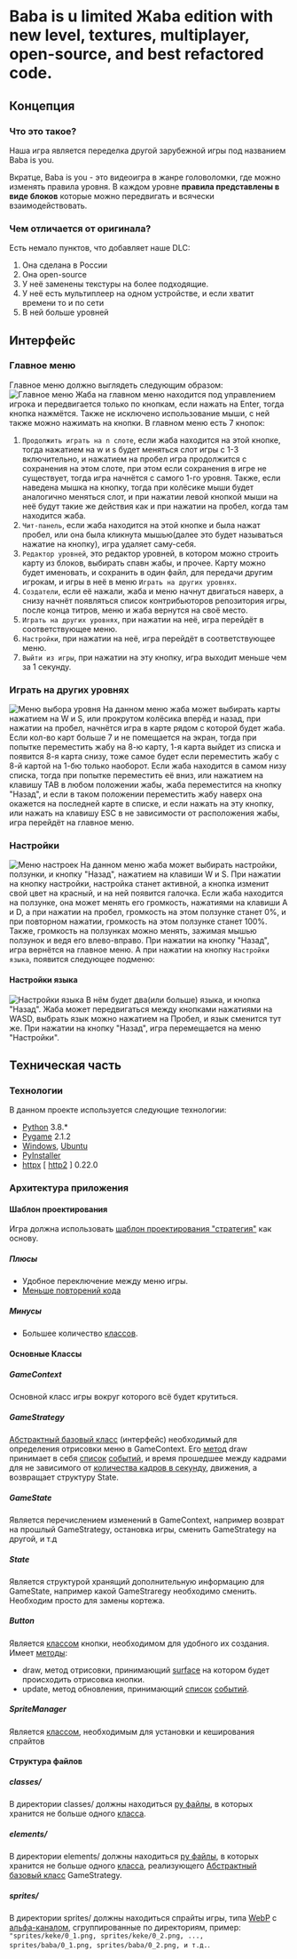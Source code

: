 # Baba is u limited Жaba edition with new level, textures, multiplayer, open-source, and best refactored code.
## Концепция

### Что это такое?
Наша игра является переделка другой зарубежной игры под названием Baba is you.

Вкратце, Baba is you - это видеоигра в жанре головоломки, где можно изменять правила уровня. 
В каждом уровне **правила представлены в виде блоков** которые можно передвигать и всячески взаимодействовать.

### Чем отличается от оригинала?
Есть немало пунктов, что добавляет наше DLC:
1. Она сделана в России
2. Она open-source
3. У неё заменены текстуры на более подходящие.
4. У неё есть мультиплеер на одном устройстве, и если хватит времени то и по сети
5. В ней больше уровней

## Интерфейс
### Главное меню
Главное меню должно выглядеть следующим образом:
![Главное меню](https://i.imgur.com/OGfpf6l.jpeg)
Жаба на главном меню находится под управлением игрока и передвигается только по кнопкам, если нажать на Enter, тогда кнопка нажмётся. 
Также не исключено использование мыши, с ней также можно нажимать на кнопки. 
В главном меню есть 7 кнопок:

 1. `Продолжить играть на n слоте`, если жаба находится на этой кнопке, тогда нажатием на w и s будет меняться слот игры с 1-3 включительно, и нажатием на пробел игра продолжится с сохранения на этом слоте, при этом если сохранения в игре не существует, тогда игра начнётся с самого 1-го уровня. Также, если наведена мышка на кнопку, тогда при колёсике мыши будет аналогично меняться слот, и при нажатии левой кнопкой мыши на неё будут такие же действия как и при нажатии на пробел, когда там находится жаба.
 2. `Чит-панель`, если жаба находится на этой кнопке и была нажат пробел, или она была кликнута мышью(далее это будет называться нажатие на кнопку), игра удаляет саму-себя. 
 3. `Редактор уровней`, это редактор уровней, в котором можно строить карту из блоков, выбирать спавн жабы, и прочее. Карту можно будет именовать, и сохранить в один файл, для передачи другим игрокам, и игры в неё в меню `Играть на других уровнях`.
 4. `Создатели`, если её нажали, жаба и меню начнут двигаться наверх, а снизу начнёт появляться список контрибьюторов репозитория игры, после конца титров, меню и жаба вернутся на своё место.
 5. `Играть на других уровнях`, при нажатии на неё, игра перейдёт в соответствующее меню.
 6. `Настройки`, при нажатии на неё, игра перейдёт в соответствующее меню.
 7. `Выйти из игры`, при нажатии на эту кнопку, игра выходит меньше чем за 1 секунду.
### Играть на других уровнях
![Меню выбора уровня](https://i.imgur.com/XC0extb.jpeg)
	 На данном меню жаба может выбирать карты нажатием на W и S, или прокрутом колёсика вперёд и назад, при нажатии на пробел, начнётся игра в карте рядом с которой будет жаба. Если кол-во карт больше 7 и не помещается на экран, тогда при попытке переместить жабу на 8-ю карту, 1-я карта выйдет из списка и появится 8-я карта снизу, тоже самое будет если переместить жабу с 8-й картой на 1-бю только наоборот. Если жаба находится в самом низу списка, тогда при попытке переместить её вниз, или нажатием на клавишу TAB в любом положении жабы, жаба переместится на кнопку "Назад", и если в таком положении переместить жабу наверх она окажется на последней карте в списке, и если нажать на эту кнопку, или нажать на клавишу ESC в не зависимости от расположения жабы, игра перейдёт на главное меню.
### Настройки
![Меню настроек](https://i.imgur.com/6c3793D.jpeg)
	На данном меню жаба может выбирать настройки, ползунки, и кнопку "Назад", нажатием на клавиши W и S. При нажатии на кнопку настройки, настройка станет активной, а кнопка изменит свой цвет на красный, и на ней появится галочка.
	Если жаба находится на ползунке, она может менять его громкость, нажатиями на клавиши A и D, а при нажатии на пробел, громкость на этом ползунке станет 0%, и при повторном нажатии, громкость на этом ползунке станет 100%.
	Также, громкость на ползунках можно менять, зажимая мышью ползунок и ведя его влево-вправо.
	При нажатии на кнопку "Назад", игра вернётся на главное меню.
	А при нажатии на кнопку `Настройки языка`, появится следующее подменю:
#### Настройки языка
![Настройки языка](https://i.imgur.com/cLMDIPk.jpeg)
	В нём будет два(или больше) языка, и кнопка "Назад". Жаба может передвигаться между кнопками нажатиями на WASD, выбрать язык можно нажатием на Пробел, и язык сменится тут же.
	При нажатии на кнопку "Назад", игра перемещается на меню "Настройки".
## Техническая часть
### Технологии
В данном проекте используется следующие технологии:
 - [Python](https://ru.wikipedia.org/wiki/Python) 3.8.*
 - [Pygame](https://www.pygame.org/wiki/about) 2.1.2
 - [Windows](https://ru.wikipedia.org/wiki/Windows), [Ubuntu](https://ru.wikipedia.org/wiki/Ubuntu)
 - [PyInstaller](https://pyinstaller.readthedocs.io/en/stable/#pyinstaller-manual)
 - [httpx](https://pypi.org/project/httpx/) \[ [http2](https://ru.wikipedia.org/wiki/HTTP/2) \] 0.22.0
### Архитектура приложения
#### Шаблон проектирования
Игра должна использовать [шаблон проектирования "стратегия"](https://en.wikipedia.org/wiki/Strategy_pattern) как основу.
##### Плюсы
- Удобное переключение между меню игры.
- [Меньше повторений кода](https://ru.wikipedia.org/w/index.php?title=Don%E2%80%99t_repeat_yourself&stable=1)
##### Минусы
- Большее количество [классов](https://bit.ly/3uMPiTw). 
#### Основные Классы
##### GameContext
Основной класс игры вокруг которого всё будет крутиться.
##### GameStrategy
[Абстрактный базовый класс](https://bit.ly/3sBzdNI) (интерфейс) необходимый для определения отрисовки меню в GameContext. Его [метод](https://bit.ly/3rJrxtR) draw принимает в себя [список](https://bit.ly/3gDYHo7) [событий](https://www.pygame.org/docs/ref/event.html#pygame.event.EventType), и время прошедшее между кадрами для не зависимого от [количества кадров в секунду](https://bit.ly/33fupoF), движения, а возвращает структуру State.
##### GameState
Является перечислением изменений в GameContext, например возврат на прошлый GameStrategy, остановка игры, сменить GameStrategy на другой, и т.д
##### State
Является структурой хранящий дополнительную информацию для GameState, например какой GameStraregy необходимо сменить. Необходим просто для замены кортежа.
##### Button
Является [классом](https://bit.ly/3uMPiTw) кнопки, необходимом для удобного их создания. Имеет [методы](https://bit.ly/3rJrxtR):
- draw, метод отрисовки, принимающий [surface](https://www.pygame.org/docs/ref/surface.html#pygame.Surface) на котором будет происходить отрисовка кнопки.
- update, метод обновления, принимающий [список](https://bit.ly/3gDYHo7) [событий](https://www.pygame.org/docs/ref/event.html#pygame.event.EventType).
##### SpriteManager
Является [классом](https://bit.ly/3uMPiTw), необходимым для установки и кеширования спрайтов
#### Структура файлов
##### classes/
В директории classes/ должны находиться [py файлы](https://ru.wikipedia.org/wiki/Python), в которых хранится не больше одного [класса](https://bit.ly/3uMPiTw). 
##### elements/
В директории elements/ должны находиться [py файлы](https://ru.wikipedia.org/wiki/Python), в которых хранится не больше одного [класса](https://bit.ly/3uMPiTw), реализующего [Абстрактный базовый класс](https://bit.ly/3sBzdNI) GameStrategy.
##### sprites/
В директории sprites/ должны находиться спрайты игры, типа [WebP](https://ru.wikipedia.org/wiki/WebP) с [альфа-каналом](https://bit.ly/3GJr7HV), сгруппированные по директориям, пример: `"sprites/keke/0_1.png, sprites/keke/0_2.png, ..., sprites/baba/0_1.png, sprites/baba/0_2.png, и т.д.`.
